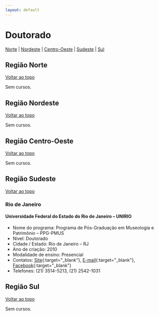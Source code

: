 ```yaml
---
layout: default
---
```


# Doutorado

[Norte](#região-norte) | [Nordeste](#região-nordeste) | [Centro-Oeste](#região-centro-oeste) | [Sudeste](#região-sudeste) | [Sul](#região-sul)

## Região Norte
[Voltar ao topo](#doutorado)

Sem cursos.

## Região Nordeste
[Voltar ao topo](#doutorado)

Sem cursos.

## Região Centro-Oeste
[Voltar ao topo](#doutorado)

Sem cursos.

## Região Sudeste
[Voltar ao topo](#doutorado)

### Rio de Janeiro

#### Universidade Federal do Estado do Rio de Janeiro – UNIRIO
- Nome do programa: Programa de Pós-Graduação em Museologia e Patrimônio – PPG-PMUS
- Nível: Doutorado
- Cidade / Estado: Rio de Janeiro – RJ
- Ano de criação: 2010
- Modalidade de ensino: Presencial
- Contatos: [Site](http://www.unirio.br/ppg-pmus/){:target="_blank"}, [E-mail](mailto:coordenacaoppgpmus@unirio.br){:target="_blank"}, [Facebook](https://www.facebook.com/ppgpmus/){:target="_blank"}
- Telefones: (21) 3514-5213, (21) 2542-1031

## Região Sul
[Voltar ao topo](#doutorado)

Sem cursos.
